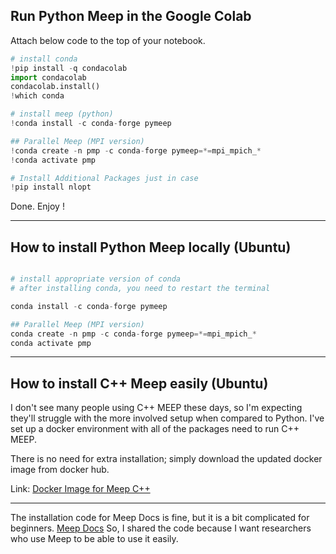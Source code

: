 ## Run Python Meep in the Google Colab

Attach below code to the top of your notebook. 

```python
# install conda
!pip install -q condacolab
import condacolab
condacolab.install()
!which conda

# install meep (python)
!conda install -c conda-forge pymeep 

## Parallel Meep (MPI version)
!conda create -n pmp -c conda-forge pymeep=*=mpi_mpich_*
!conda activate pmp

# Install Additional Packages just in case
!pip install nlopt
```

Done.
Enjoy !


---

## How to install Python Meep locally (Ubuntu)

``` python

# install appropriate version of conda
# after installing conda, you need to restart the terminal

conda install -c conda-forge pymeep 

## Parallel Meep (MPI version)
conda create -n pmp -c conda-forge pymeep=*=mpi_mpich_*
conda activate pmp
```

---

##  How to install C++ Meep easily (Ubuntu)

I don't see many people using C++ MEEP these days, so I'm expecting they'll struggle with the more involved setup when compared to Python.
I've set up a docker environment with all of the packages need to run C++ MEEP. 

There is no need for extra installation; simply download the updated docker image from docker hub.

Link: [Docker Image for Meep C++](https://hub.docker.com/r/latteishorse/eidl)


---
The installation code for Meep Docs is fine, but it is a bit complicated for beginners.  [Meep Docs](https://meep.readthedocs.io/en/latest/Installation/)
So, I shared the code because I want researchers who use Meep to be able to use it easily.
